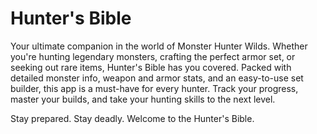 # Hunter's Bible
Your ultimate companion in the world of Monster Hunter Wilds. Whether you're hunting legendary monsters, crafting the perfect armor set, or seeking out rare items, Hunter's Bible has you covered. Packed with detailed monster info, weapon and armor stats, and an easy-to-use set builder, this app is a must-have for every hunter. Track your progress, master your builds, and take your hunting skills to the next level.

Stay prepared. Stay deadly. Welcome to the Hunter's Bible.
